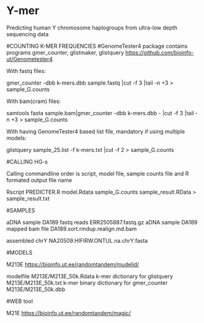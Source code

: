 # Y-mer
Predicting human Y chromosome haplogroups from ultra-low depth sequencing data 


#COUNTING K-MER FREQUENCIES
#GenomeTester4 package contains programs gmer_counter, glistmaker, glistquery https://github.com/bioinfo-ut/Genometester4


With fastq files:

gmer_counter -dbb k-mers.dbb sample.fastq |cut -f 3 |tail -n +3 > sample_G.counts


With bam(cram) files:

samtools fasta sample.bam|gmer_counter -dbb k-mers.dbb - |cut -f 3 |tail -n +3 > sample_G.counts


With having GenomeTester4 based list file, mandatory if using multiple models:

glistquery sample_25.list -f k-mers.txt |cut -f 2 > sample_G.counts



#CALLING HG-s
 
Calling commandline order is script, model file, sample counts file and R formated output file name

Rscript PREDICTER.R model.Rdata sample_G.counts sample_result.RData > sample_result.txt


#SAMPLES

aDNA sample DA189 fastq reads ERR2505887.fastq.gz
aDNA sample DA189 mapped bam file DA189.sort.rmdup.realign.md.bam

assembled chrY NA20509.HIFIRW.ONTUL.na.chrY.fasta

#MODELS

M213E
https://bioinfo.ut.ee/randomtandem/mudelid/

modelfile                                M213E/M213E_50k.Rdata
k-mer dictionary for glistquery          M213E/M213E_50k.txt
k-mer binary dictionary for gmer_counter M213E/M213E_50k.dbb

#WEB tool

M21E
https://bioinfo.ut.ee/randomtandem/magic/

